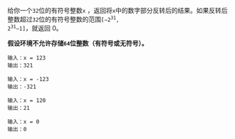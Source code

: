 <!--
 * @Description: 
 * @Author: Kotori Y
 * @Date: 2021-04-22 14:42:48
 * @LastEditors: Kotori Y
 * @LastEditTime: 2021-04-22 14:51:12
 * @FilePath: \LeetCode-Code\codes\Others\Reverse-Integer\README.md
 * @AuthorMail: kotori@cbdd.me
-->
给你一个<code>32</code>位的有符号整数<code>x</code> ，返回将<code>x</code>中的数字部分反转后的结果。如果反转后整数超过<code>32</code>位的有符号整数的范围<code>[−2<sup>31</sup>, 2<sup>31</sup>−1]</code>，就返回 0。

**假设环境不允许存储<code>64</code>位整数（有符号或无符号）。**

```
输入：x = 123
输出：321
```

```
输入：x = -123
输出：-321
```

```
输入：x = 120
输出：21
```

```
输入：x = 0
输出：0
```